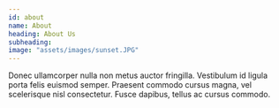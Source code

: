```yaml
---
id: about
name: About
heading: About Us
subheading: 
image: "assets/images/sunset.JPG"
---
```


Donec ullamcorper nulla non metus auctor fringilla. Vestibulum id ligula porta felis euismod semper. Praesent commodo cursus magna, vel scelerisque nisl consectetur. Fusce dapibus, tellus ac cursus commodo.
